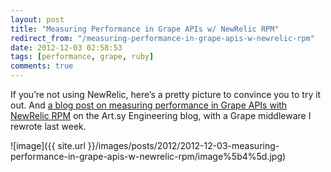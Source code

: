 ```yaml
---
layout: post
title: "Measuring Performance in Grape APIs w/ NewRelic RPM"
redirect_from: "/measuring-performance-in-grape-apis-w-newrelic-rpm"
date: 2012-12-03 02:58:53
tags: [performance, grape, ruby]
comments: true
---
```

If you’re not using NewRelic, here’s a pretty picture to convince you to try it out. And [a blog post on measuring performance in Grape APIs with NewRelic RPM](http://artsy.github.com/blog/2012/11/29/measuring-performance-in-grape-apis-with-new-relic/) on the Art.sy Engineering blog, with a Grape middleware I rewrote last week.

![image]({{ site.url }}/images/posts/2012/2012-12-03-measuring-performance-in-grape-apis-w-newrelic-rpm/image%5b4%5d.jpg)
